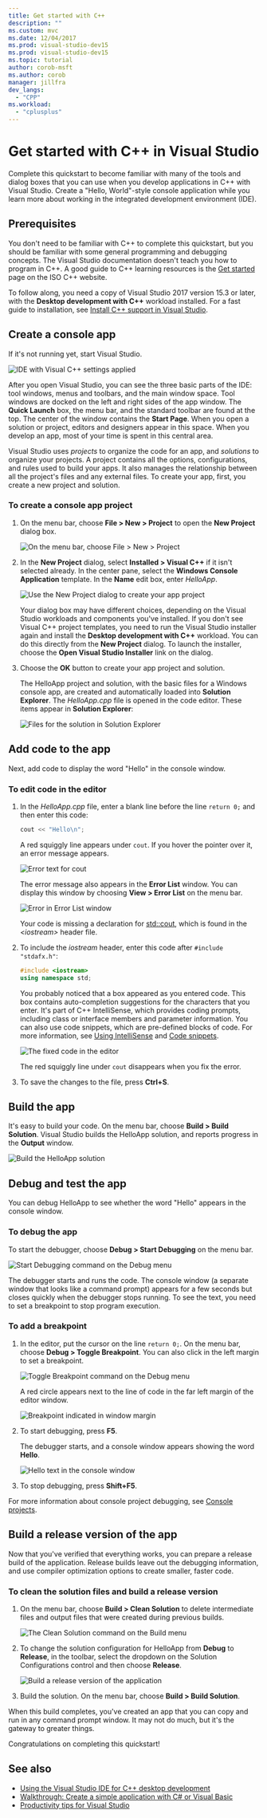 ```yaml
---
title: Get started with C++
description: ""
ms.custom: mvc
ms.date: 12/04/2017
ms.prod: visual-studio-dev15
ms.prod: visual-studio-dev15
ms.topic: tutorial
author: corob-msft
ms.author: corob
manager: jillfra
dev_langs:
  - "CPP"
ms.workload:
  - "cplusplus"
---
```

# Get started with C++ in Visual Studio

Complete this quickstart to become familiar with many of the tools and dialog boxes that you can use when you develop applications in C++ with Visual Studio. Create a "Hello, World"-style console application while you learn more about working in the integrated development environment (IDE).

## Prerequisites

You don't need to be familiar with C++ to complete this quickstart, but you should be familiar with some general programming and debugging concepts. The Visual Studio documentation doesn't teach you how to program in C++. A good guide to C++ learning resources is the [Get started](https://isocpp.org/get-started) page on the ISO C++ website.

To follow along, you need a copy of Visual Studio 2017 version 15.3 or later, with the **Desktop development with C++** workload installed. For a fast guide to installation, see [Install C++ support in Visual Studio](/cpp/build/vscpp-step-0-installation).

## Create a console app

If it's not running yet, start Visual Studio.

![IDE with Visual C&#43;&#43; settings applied](../ide/media/get-started-cpp-ide-layout.png)

After you open Visual Studio, you can see the three basic parts of the IDE: tool windows, menus and toolbars, and the main window space. Tool windows are docked on the left and right sides of the app window. The **Quick Launch** box, the menu bar, and the standard toolbar are found at the top. The center of the window contains the **Start Page**. When you open a solution or project, editors and designers appear in this space. When you develop an app, most of your time is spent in this central area.

Visual Studio uses *projects* to organize the code for an app, and *solutions* to organize your projects. A project contains all the options, configurations, and rules used to build your apps. It also manages the relationship between all the project's files and any external files. To create your app, first, you create a new project and solution.

### To create a console app project

1. On the menu bar, choose **File > New > Project** to open the **New Project** dialog box.

   ![On the menu bar, choose File > New > Project](../ide/media/get-started-cpp-file-new-project-menu.png)

1. In the **New Project** dialog, select **Installed > Visual C++** if it isn't selected already. In the center pane, select the **Windows Console Application** template. In the **Name** edit box, enter *HelloApp*.

   ![Use the New Project dialog to create your app project](../ide/media/get-started-cpp-new-project-dialog.png)

   Your dialog box may have different choices, depending on the Visual Studio workloads and components you've installed. If you don't see Visual C++ project templates, you need to run the Visual Studio installer again and install the **Desktop development with C++** workload. You can do this directly from the **New Project** dialog. To launch the installer, choose the **Open Visual Studio Installer** link on the dialog.

1. Choose the **OK** button to create your app project and solution.

   The HelloApp project and solution, with the basic files for a Windows console app, are created and automatically loaded into **Solution Explorer**. The *HelloApp.cpp* file is opened in the code editor. These items appear in **Solution Explorer**:

   ![Files for the solution in Solution Explorer](../ide/media/get-started-cpp-solution-explorer.png)

## Add code to the app

Next, add code to display the word "Hello" in the console window.

### To edit code in the editor

1. In the *HelloApp.cpp* file, enter a blank line before the line `return 0;` and then enter this code:

   ```cpp
   cout << "Hello\n";
   ```

   A red squiggly line appears under `cout`. If you hover the pointer over it, an error message appears.

   ![Error text for cout](../ide/media/get-started-cpp-intellisense-error.png)

   The error message also appears in the **Error List** window. You can display this window by choosing **View > Error List** on the menu bar.

   ![Error in Error List window](../ide/media/get-started-cpp-error-list.png)

   Your code is missing a declaration for [std::cout](/cpp/standard-library/iostream), which is found in the *\<iostream>* header file.

1. To include the *iostream* header, enter this code after `#include "stdafx.h"`:

   ```cpp
   #include <iostream>
   using namespace std;
   ```

   You probably noticed that a box appeared as you entered code. This box contains auto-completion suggestions for the characters that you enter. It's part of C++ IntelliSense, which provides coding prompts, including class or interface members and parameter information. You can also use code snippets, which are pre-defined blocks of code. For more information, see [Using IntelliSense](../ide/using-intellisense.md) and [Code snippets](../ide/code-snippets.md).

   ![The fixed code in the editor](../ide/media/get-started-cpp-cout-fix.png)

   The red squiggly line under `cout` disappears when you fix the error.

1. To save the changes to the file, press **Ctrl+S**.

## Build the app

It's easy to build your code. On the menu bar, choose **Build > Build Solution**. Visual Studio builds the HelloApp solution, and reports progress in the **Output** window.

   ![Build the HelloApp solution](../ide/media/get-started-cpp-build-solution.gif)

## Debug and test the app

You can debug HelloApp to see whether the word "Hello" appears in the console window.

### To debug the app

To start the debugger, choose **Debug > Start Debugging** on the menu bar.

![Start Debugging command on the Debug menu](../ide/media/get-started-cpp-start-debugging-menu.png)

The debugger starts and runs the code. The console window (a separate window that looks like a command prompt) appears for a few seconds but closes quickly when the debugger stops running. To see the text, you need to set a breakpoint to stop program execution.

### To add a breakpoint

1. In the editor, put the cursor on the line `return 0;`. On the menu bar, choose **Debug > Toggle Breakpoint**. You can also click in the left margin to set a breakpoint.

     ![Toggle Breakpoint command on the Debug menu](../ide/media/get-started-cpp-toggle-breakpoint-menu.png)

     A red circle appears next to the line of code in the far left margin of the editor window.

     ![Breakpoint indicated in window margin](../ide/media/get-started-cpp-breakpoint-set.png)

1. To start debugging, press **F5**.

   The debugger starts, and a console window appears showing the word **Hello**.

   ![Hello text in the console window](../ide/media/get-started-cpp-helloapp-window.png)

1. To stop debugging, press **Shift+F5**.

For more information about console project debugging, see [Console projects](../debugger/debugging-preparation-console-projects.md).

## Build a release version of the app

Now that you've verified that everything works, you can prepare a release build of the application. Release builds leave out the debugging information, and use compiler optimization options to create smaller, faster code.

### To clean the solution files and build a release version

1. On the menu bar, choose **Build > Clean Solution** to delete intermediate files and output files that were created during previous builds.

   ![The Clean Solution command on the Build menu](../ide/media/get-started-cpp-clean-solution-menu.png)

1. To change the solution configuration for HelloApp from **Debug** to **Release**, in the toolbar, select the dropdown on the Solution Configurations control and then choose **Release**.

   ![Build a release version of the application](../ide/media/get-started-cpp-set-release-configuration.png)

1. Build the solution. On the menu bar, choose **Build > Build Solution**.

When this build completes, you've created an app that you can copy and run in any command prompt window. It may not do much, but it's the gateway to greater things.

Congratulations on completing this quickstart!

## See also

- [Using the Visual Studio IDE for C++ desktop development](/cpp/ide/using-the-visual-studio-ide-for-cpp-desktop-development)
- [Walkthrough: Create a simple application with C# or Visual Basic](../get-started/csharp/tutorial-wpf.md)
- [Productivity tips for Visual Studio](../ide/productivity-tips-for-visual-studio.md)
